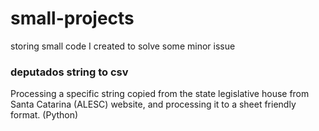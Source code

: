# small-projects
storing small code I created to solve some minor issue

<h3>deputados string to csv</h3>
  Processing a specific string copied from the state legislative house from Santa Catarina (ALESC) website, and processing it to a sheet friendly format. (Python)
